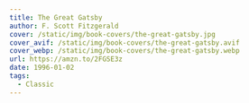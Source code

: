 ```yaml
---
title: The Great Gatsby
author: F. Scott Fitzgerald
cover: /static/img/book-covers/the-great-gatsby.jpg
cover_avif: /static/img/book-covers/the-great-gatsby.avif
cover_webp: /static/img/book-covers/the-great-gatsby.webp
url: https://amzn.to/2FGSE3z
date: 1996-01-02
tags:
  - Classic
---
```

